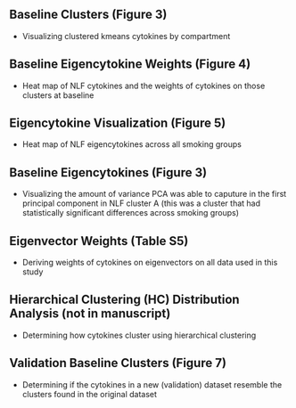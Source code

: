 ## Baseline Clusters (Figure 3)
- Visualizing clustered kmeans cytokines by compartment


## Baseline Eigencytokine Weights (Figure 4)
- Heat map of NLF cytokines and the weights of cytokines on those clusters at baseline


## Eigencytokine Visualization (Figure 5)
- Heat map of NLF eigencytokines across all smoking groups


## Baseline Eigencytokines (Figure 3)
- Visualizing the amount of variance PCA was able to caputure in the first principal component in NLF cluster A (this was a cluster that had statistically significant differences across smoking groups)



## Eigenvector Weights (Table S5)
- Deriving weights of cytokines on eigenvectors on all data used in this study



## Hierarchical Clustering (HC) Distribution Analysis (not in manuscript)
- Determining how cytokines cluster using hierarchical clustering


## Validation Baseline Clusters (Figure 7)
- Determining if the cytokines in a new (validation) dataset resemble the clusters found in the original dataset
